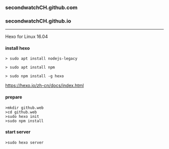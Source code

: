### secondwatchCH.github.com
### secondwatchCH.github.io
----

Hexo for Linux 16.04

#### install hexo
```
> sudo apt install nodejs-legacy

> sudo apt install npm

> sudo npm install -g hexo
```
https://hexo.io/zh-cn/docs/index.html

#### prepare

```
>mkdir github.web
>cd github.web
>sudo hexo init
>sudo npm install
```
#### start server
```
>sudo hexo server
```
